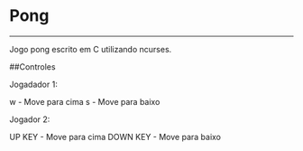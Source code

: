 # Pong
***
 Jogo pong escrito em C utilizando ncurses.

 ##Controles 

 Jogadador 1:

 w - Move para cima
 s - Move para baixo 

 Jogador 2:

 UP KEY - Move para cima 
 DOWN KEY - Move para baixo 
